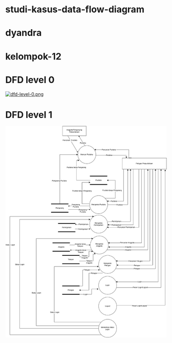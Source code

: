 # studi-kasus-data-flow-diagram
# dyandra
# kelompok-12

# DFD level 0
[![dfd-level-0.png](https://i.postimg.cc/QtVMPbHB/dfd-level-0.png)](https://postimg.cc/xJDYNLGY)

 # DFD level 1
![level1](img/studi-kasus-DFD1.jpg)